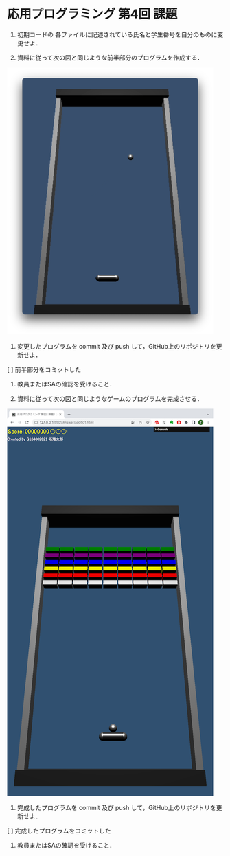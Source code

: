 # 応用プログラミング 第4回 課題

1) 初期コードの 各ファイルに記述されている氏名と学生番号を自分のものに変更せよ．

1) 資料に従って次の図と同じような前半部分のプログラムを作成する．

![前半](ap0401a.png)

1) 変更したプログラムを commit 及び push して，GitHub上のリポジトリを更新せよ．

 [ ] 前半部分をコミットした

1) 教員またはSAの確認を受けること．


1) 資料に従って次の図と同じようなゲームのプログラムを完成させる．

![後半](ap0401b.png)

1) 完成したプログラムを commit 及び push して，GitHub上のリポジトリを更新せよ．

 [ ] 完成したプログラムをコミットした

1) 教員またはSAの確認を受けること．
